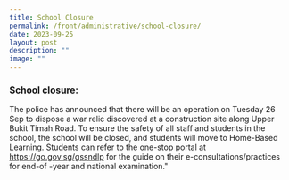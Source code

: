 ```yaml
---
title: School Closure
permalink: /front/administrative/school-closure/
date: 2023-09-25
layout: post
description: ""
image: ""
---
```

### School closure: 
The police has announced that there will be an operation on Tuesday 26 Sep to dispose a war relic discovered at a construction site along Upper Bukit Timah Road. To ensure the safety of all staff and students in the school, the school will be closed, and students will move to Home-Based Learning. Students can refer to the one-stop portal at https://go.gov.sg/gssndlp for the guide on their e-consultations/practices for end-of -year and national examination."